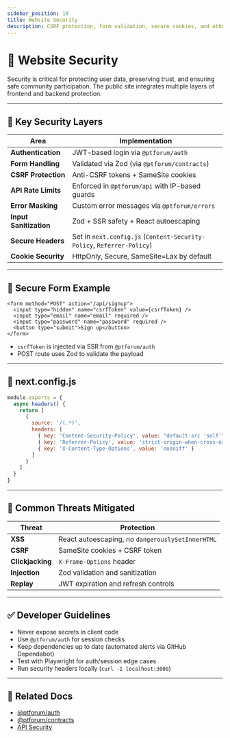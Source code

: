 ```yaml
---
sidebar_position: 10
title: Website Security
description: CSRF protection, form validation, secure cookies, and other best practices
---
```


# 🔐 Website Security

Security is critical for protecting user data, preserving trust, and ensuring safe community participation. The public site integrates multiple layers of frontend and backend protection.

---

## 🧱 Key Security Layers

| Area | Implementation |
|------|----------------|
| **Authentication** | JWT-based login via `@ptforum/auth` |
| **Form Handling** | Validated via Zod (via `@ptforum/contracts`) |
| **CSRF Protection** | Anti-CSRF tokens + SameSite cookies |
| **API Rate Limits** | Enforced in `@ptforum/api` with IP-based guards |
| **Error Masking** | Custom error messages via `@ptforum/errors` |
| **Input Sanitization** | Zod + SSR safety + React autoescaping |
| **Secure Headers** | Set in `next.config.js` (`Content-Security-Policy`, `Referrer-Policy`) |
| **Cookie Security** | HttpOnly, Secure, SameSite=Lax by default |

---

## 🧪 Secure Form Example

```tsx
<form method="POST" action="/api/signup">
  <input type="hidden" name="csrfToken" value={csrfToken} />
  <input type="email" name="email" required />
  <input type="password" name="password" required />
  <button type="submit">Sign up</button>
</form>
````

* `csrfToken` is injected via SSR from `@ptforum/auth`
* POST route uses Zod to validate the payload

---

## 🔧 next.config.js

```js
module.exports = {
  async headers() {
    return [
      {
        source: '/(.*)',
        headers: [
          { key: 'Content-Security-Policy', value: "default-src 'self'" },
          { key: 'Referrer-Policy', value: 'strict-origin-when-cross-origin' },
          { key: 'X-Content-Type-Options', value: 'nosniff' }
        ]
      }
    ]
  }
}
```

---

## 🚫 Common Threats Mitigated

| Threat           | Protection                                       |
| ---------------- | ------------------------------------------------ |
| **XSS**          | React autoescaping, no `dangerouslySetInnerHTML` |
| **CSRF**         | SameSite cookies + CSRF token                    |
| **Clickjacking** | `X-Frame-Options` header                         |
| **Injection**    | Zod validation and sanitization                  |
| **Replay**       | JWT expiration and refresh controls              |

---

## ✅ Developer Guidelines

* Never expose secrets in client code
* Use `@ptforum/auth` for session checks
* Keep dependencies up to date (automated alerts via GitHub Dependabot)
* Test with Playwright for auth/session edge cases
* Run security headers locally (`curl -I localhost:3000`)

---

## 🔗 Related Docs

* [@ptforum/auth](../../shared-libraries/ptforum-auth.md)
* [@ptforum/contracts](../../shared-libraries/ptforum-contracts.md)
* [API Security](../../api/3-security.md)
